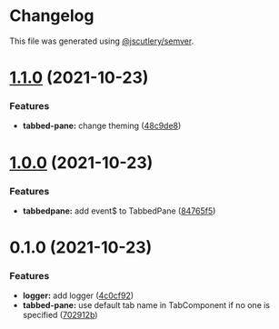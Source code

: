 # Changelog

This file was generated using [@jscutlery/semver](https://github.com/jscutlery/semver).

# [1.1.0](https://github.com/manfredsteyer/nx-libs/compare/v1.0.0...v1.1.0) (2021-10-23)


### Features

* **tabbed-pane:** change theming ([48c9de8](https://github.com/manfredsteyer/nx-libs/commit/48c9de8a5d890348ec034a67f9417514ae75fde6))



# [1.0.0](https://github.com/manfredsteyer/nx-libs/compare/v0.1.0...v1.0.0) (2021-10-23)


### Features

* **tabbedpane:** add event$ to TabbedPane ([84765f5](https://github.com/manfredsteyer/nx-libs/commit/84765f53ff25a3cc6d317eba2a5a320be7011cc4))



# 0.1.0 (2021-10-23)


### Features

* **logger:** add logger ([4c0cf92](https://github.com/manfredsteyer/nx-libs/commit/4c0cf92dd11a5c14d47a87d19cd1bf156b25b229))
* **tabbed-pane:** use default tab name in TabComponent if no one is specified ([702912b](https://github.com/manfredsteyer/nx-libs/commit/702912b4ed1f6f81c5e14679f6ab461bed511286))
